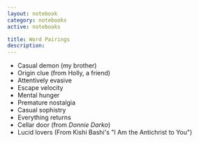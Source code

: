 ```yaml
---
layout: notebook
category: notebooks
active: notebooks

title: Word Pairings
description: 
---
```


<!-- Words that create some kind of <i>frisson</i>…Couplings that create a tension, open a space, evoke, get stuck in my head like a song. -->

- Casual demon (my brother)
- Origin clue (from Holly, a friend)
- Attentively evasive
- Escape velocity
- Mental hunger
- Premature nostalgia
- Casual sophistry
- Everything returns
- Cellar door (from *Donnie Darko*)
- Lucid lovers (From Kishi Bashi's "I Am the Antichrist to You")